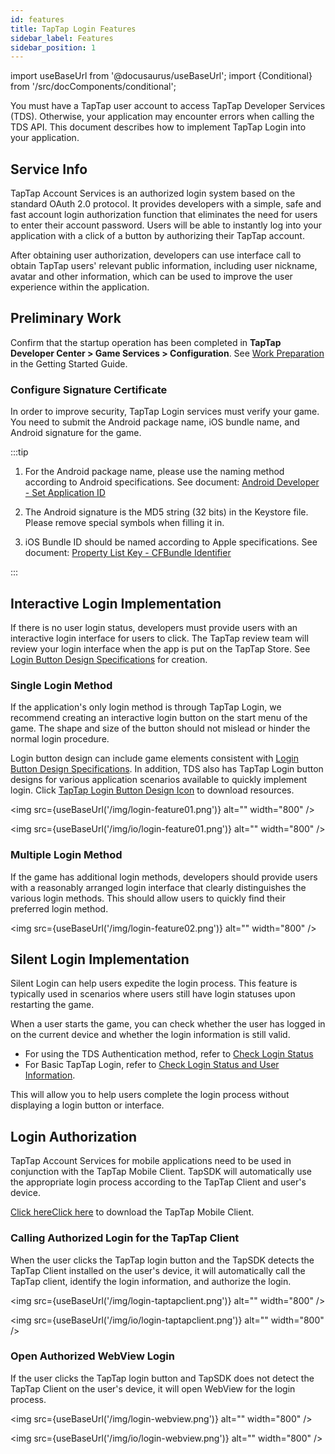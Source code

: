 ```yaml
---
id: features
title: TapTap Login Features
sidebar_label: Features
sidebar_position: 1
---
```


import useBaseUrl from '@docusaurus/useBaseUrl';
import {Conditional} from '/src/docComponents/conditional';

You must have a TapTap user account to access TapTap Developer Services (TDS). Otherwise, your application may encounter errors when calling the TDS API. This document describes how to implement TapTap Login into your application.

## Service Info

TapTap Account Services is an authorized login system based on the standard OAuth 2.0 protocol. It provides developers with a simple, safe and fast account login authorization function that eliminates the need for users to enter their account password. Users will be able to instantly log into your application with a click of a button by authorizing their TapTap account.

After obtaining user authorization, developers can use interface call to obtain TapTap users' relevant public information, including user nickname, avatar and other information, which can be used to improve the user experience within the application.

## Preliminary Work

Confirm that the startup operation has been completed in **TapTap Developer Center > Game Services > Configuration**. See [Work Preparation](/sdk/start/get-ready/) in the Getting Started Guide.

### Configure Signature Certificate

In order to improve security, TapTap Login services must verify your game. You need to submit the Android package name, iOS bundle name, and Android signature for the game.

:::tip

1. For the Android package name, please use the naming method according to Android specifications. See document: [Android Developer - Set Application ID](https://developer.android.com/studio/build/application-id)

2. The Android signature is the MD5 string (32 bits) in the Keystore file. Please remove special symbols when filling it in.

3. iOS Bundle ID should be named according to Apple specifications. See document: [Property List Key - CFBundle Identifier](https://developer.apple.com/documentation/bundleresources/information_property_list/cfbundleidentifier)

:::

## Interactive Login Implementation

If there is no user login status, developers must provide users with an interactive login interface for users to click. The TapTap review team will review your login interface when the app is put on the TapTap Store. See [Login Button Design Specifications](/design/) for creation.

### Single Login Method

If the application's only login method is through TapTap Login, we recommend creating an interactive login button on the start menu of the game. The shape and size of the button should not mislead or hinder the normal login procedure.

Login button design can include game elements consistent with [Login Button Design Specifications](/design/). In addition, TDS also has TapTap Login button designs for various application scenarios available to quickly implement login. Click [TapTap Login Button Design Icon](/tap-download) to download resources.

<Conditional region='cn'>

<img src={useBaseUrl('/img/login-feature01.png')} alt="" width="800" />

</Conditional>

<Conditional region='global'>

<img src={useBaseUrl('/img/io/login-feature01.png')} alt="" width="800" />

</Conditional>

### Multiple Login Method

If the game has additional login methods, developers should provide users with a reasonably arranged login interface that clearly distinguishes the various login methods. This should allow users to quickly find their preferred login method.

<img src={useBaseUrl('/img/login-feature02.png')} alt="" width="800" />

## Silent Login Implementation

Silent Login can help users expedite the login process. This feature is typically used in scenarios where users still have login statuses upon restarting the game.

When a user starts the game, you can check whether the user has logged in on the current device and whether the login information is still valid.

* For using the TDS Authentication method, refer to [Check Login Status](/sdk/taptap-login/guide/start/#check-login-status)
* For Basic TapTap Login, refer to [Check Login Status and User Information](/sdk/taptap-login/guide/tap-login/#check-login-status-and-user-info).

This will allow you to help users complete the login process without displaying a login button or interface.

## Login Authorization

TapTap Account Services for mobile applications need to be used in conjunction with the TapTap Mobile Client. TapSDK will automatically use the appropriate login process according to the TapTap Client and user's device.

<Conditional region='cn'>[Click here](https://www.taptap.com/mobile)</Conditional><Conditional region='global'>[Click here](https://www.taptap.io/mobile)</Conditional> to download the TapTap Mobile Client.

### Calling Authorized Login for the TapTap Client

When the user clicks the TapTap login button and the TapSDK detects the TapTap Client installed on the user's device, it will automatically call the TapTap client, identify the login information, and authorize the login.

<Conditional region='cn'>

<img src={useBaseUrl('/img/login-taptapclient.png')} alt="" width="800" />

</Conditional>

<Conditional region='global'>

<img src={useBaseUrl('/img/io/login-taptapclient.png')} alt="" width="800" />

</Conditional>

### Open Authorized WebView Login

If the user clicks the TapTap login button and TapSDK does not detect the TapTap Client on the user's device, it will open WebView for the login process.

<Conditional region='cn'>

<img src={useBaseUrl('/img/login-webview.png')} alt="" width="800" />

</Conditional>

<Conditional region='global'>

<img src={useBaseUrl('/img/io/login-webview.png')} alt="" width="800" />

</Conditional>

